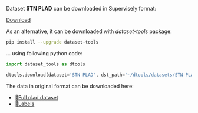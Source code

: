 Dataset **STN PLAD** can be downloaded in Supervisely format:

 [Download](https://assets.supervise.ly/supervisely-supervisely-assets-public/teams_storage/w/l/AJ/jEFYpS8kGivKVygJ0oCjbdbjN2xK7bORwSfxPM2oy3l8k1EM0XAa2xPb9f1v3CcaOaFIrYwEb1bdm87E67eEdIWnYpYi5Ygx9825N1h0sARI29AcEB5LQnBy4HAK.tar)

As an alternative, it can be downloaded with *dataset-tools* package:
``` bash
pip install --upgrade dataset-tools
```

... using following python code:
``` python
import dataset_tools as dtools

dtools.download(dataset='STN PLAD', dst_path='~/dtools/datasets/STN PLAD.tar')
```
The data in original format can be downloaded here:

- 🔗[Full plad dataset](https://github.com/andreluizbvs/PLAD/releases/download/1.0/plad.zip)
- 🔗[Labels](https://github.com/andreluizbvs/PLAD/files/8952243/labels.zip)
